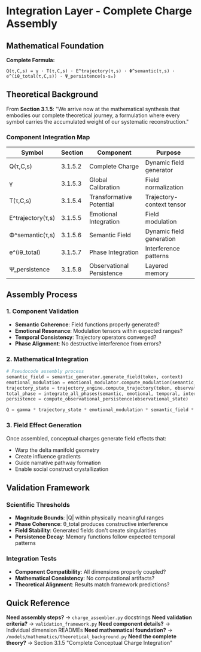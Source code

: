 # Integration Layer - Complete Charge Assembly

## Mathematical Foundation

**Complete Formula:**
```
Q(τ,C,s) = γ · T(τ,C,s) · E^trajectory(τ,s) · Φ^semantic(τ,s) · e^(iθ_total(τ,C,s)) · Ψ_persistence(s-s₀)
```

## Theoretical Background

From **Section 3.1.5**: "We arrive now at the mathematical synthesis that embodies our complete theoretical journey, a formulation where every symbol carries the accumulated weight of our systematic reconstruction."

### Component Integration Map

| Symbol | Section | Component | Purpose |
|--------|---------|-----------|----------|
| Q(τ,C,s) | 3.1.5.2 | Complete Charge | Dynamic field generator |
| γ | 3.1.5.3 | Global Calibration | Field normalization |
| T(τ,C,s) | 3.1.5.4 | Transformative Potential | Trajectory-context tensor |
| E^trajectory(τ,s) | 3.1.5.5 | Emotional Integration | Field modulation |
| Φ^semantic(τ,s) | 3.1.5.6 | Semantic Field | Dynamic field generation |
| e^(iθ_total) | 3.1.5.7 | Phase Integration | Interference patterns |
| Ψ_persistence | 3.1.5.8 | Observational Persistence | Layered memory |

## Assembly Process

### 1. Component Validation
- **Semantic Coherence**: Field functions properly generated?
- **Emotional Resonance**: Modulation tensors within expected ranges?
- **Temporal Consistency**: Trajectory operators converged?
- **Phase Alignment**: No destructive interference from errors?

### 2. Mathematical Integration
```python
# Pseudocode assembly process
semantic_field = semantic_generator.generate_field(token, context)
emotional_modulation = emotional_modulator.compute_modulation(semantic_field)
trajectory_state = trajectory_engine.compute_trajectory(token, observational_state)
total_phase = integrate_all_phases(semantic, emotional, temporal, interaction, field)
persistence = compute_observational_persistence(observational_state)

Q = gamma * trajectory_state * emotional_modulation * semantic_field * exp(1j * total_phase) * persistence
```

### 3. Field Effect Generation
Once assembled, conceptual charges generate field effects that:
- Warp the delta manifold geometry
- Create influence gradients  
- Guide narrative pathway formation
- Enable social construct crystallization

## Validation Framework

### Scientific Thresholds
- **Magnitude Bounds**: |Q| within physically meaningful ranges
- **Phase Coherence**: θ_total produces constructive interference
- **Field Stability**: Generated fields don't create singularities
- **Persistence Decay**: Memory functions follow expected temporal patterns

### Integration Tests
- **Component Compatibility**: All dimensions properly coupled?
- **Mathematical Consistency**: No computational artifacts?
- **Theoretical Alignment**: Results match framework predictions?

## Quick Reference

**Need assembly steps?** → `charge_assembler.py` docstrings
**Need validation criteria?** → `validation_framework.py` 
**Need component details?** → Individual dimension READMEs
**Need mathematical foundation?** → `/models/mathematics/theoretical_background.py`
**Need the complete theory?** → Section 3.1.5 "Complete Conceptual Charge Integration"